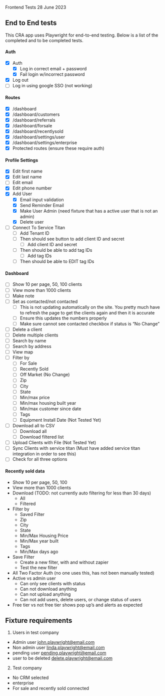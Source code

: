 Frontend Tests 28 June 2023

## End to End tests
 
 This CRA app uses Playwright for end-to-end testing.  Below is a list of the completed and to be completed tests.

#### Auth

- [x] Auth
  - [x] Log in correct email + password
  - [x] Fail login w/incorrect password 
- [x] Log out
- [ ] Log in using google SSO (not working)

#### Routes
- [x] /dashboard
- [x] /dashboard/customers
- [x] /dashboard/referrals
- [x] /dashboard/forsale
- [x] /dashboard/recentlysold
- [x] /dashboard/settings/user
- [x] /dashboard/settings/enterprise
- [x] Protected routes (ensure these require auth)

#### Profile Settings

- [x] Edit first name
- [x] Edit last name
- [ ] Edit email
- [x] Edit phone number
- [x] Add User
  - [x] Email input validation
  - [x] Send Reminder Email
  - [x] Make User Admin (need fixture that has a active user that is not an admin)
  - [x] Delete user
- [ ] Connect To Service Titan
  - [ ] Add Tenant ID
  - [ ] Then should see button to add client ID and secret
    - [ ] Add client ID and secret
  - [ ] Then should be able to add tag IDs
    - [ ] Add tag IDs
  - [ ] Then should be able to EDIT tag IDs

#### Dashboard

- [ ] Show 10 per page, 50, 100 clients
- [ ] View more than 1000 clients
- [ ] Make note
- [ ] Set as contacted/not contacted
  - [ ] This is not updating automatically on the site. You pretty much have to refresh the page to get the clients again and then it is accurate
  - [ ] Ensure this updates the numbers properly
  - [ ] Make sure cannot see contacted checkbox if status is “No Change”
- [ ] Delete a client
- [ ] Delete multiple clients
- [ ] Search by name
- [ ] Search by address
- [ ] View map
- [ ] Filter by
  - [ ] For Sale
  - [ ] Recently Sold
  - [ ] Off Market (No Change)
  - [ ] Zip
  - [ ] City
  - [ ] State
  - [ ] Min/max price
  - [ ] Min/max housing built year
  - [ ] Min/max customer since date
  - [ ] Tags
  - [ ] Equipment Install Date (Not Tested Yet)
- [ ] Download all to CSV
  - [ ] Download all
  - [ ] Download filtered list
- [ ] Upload Clients with File (Not Tested Yet)
- [ ] Sync Clients with service titan (Must have added service titan integration in order to see this)
- [ ] Check for all three options

#### Recently sold data
  - Show 10 per page, 50, 100
  - View more than 1000 clients
  - Download (TODO: not currently auto filtering for less than 30 days)
    - All
    - Filtered
  - Filter by
    - Saved Filter
    - Zip
    - City
    - State
    - Min/Max Housing Price
    - Min/Max year built
    - Tags
    - Min/Max days ago
  - Save Filter
    - Create a new filter, with and without zapier
    - Test the new filter
- All Two Factor Auth (no one uses this, has not been manually tested)
- Active vs admin user
  - Can only see clients with status
  - Can not download anything
  - Can not upload anything
  - Can not add users, delete users, or change status of users
- Free tier vs not free tier shows pop up’s and alerts as expected

## Fixture requirements

1. Users in test company
  - Admin user john.playwright@email.com
  - Non admin user linda.playwright@email.com
  - pending user
  pending.playwright@email.com
  - user to be deleted delete.playwright@email.com
2. Test company 
  - No CRM selected
  - enterprise
  - For sale and recently sold connected
